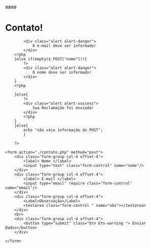 ####<?php include "./cabecalho.php"; ?>
    <h1>Contato!</h1>

<?php
    if(!empty($_POST) && isset($_POST)){
        if (empty($_POST["email"])){
            ?>
            <div class="alert alert-danger">
                O e-mail deve ser informado!
            </div>
        <?php
        }else if(empty($_POST["nome"])){
            ?>
            <div class="alert alert-danger">
                O nome deve ser informado!
            </div>
        }
        <?php
        
        }else{
            ?>
            <div class="alert alert-success">
                Sua Reclamação foi enviada!
            </div>
            <?php
        }
        }else{
            echo "não veio informação do POST";
            }

        ?>

    <form action="./contato.php" method="post">
        <div class="form-group col-4 offset-4">
            <label> Nome </label>
            <input type="text" class="form-control" name="nome"/>
        </div>
        <div class="form-group col-4 offset-4">
            <label> E-mail </label>
            <input type="email" require class="form-control" name="email"/>
        </div>
        <div class="form-group col-4 offset-4">
            <Label>Observação</Label>
            <textarea class="form-control " name="obs"></textarea>
        </div>  
        <br>
        <div class="form-group col-4 offset-4">
            <button type="submit" class="btn btn-warning "> Enviar Dados</button>
        </div>

    </form>
  

<?php include "./rodape.php"; ?>
